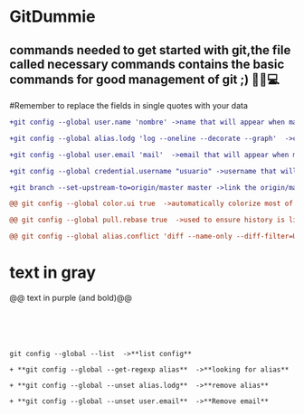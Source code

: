 # GitDummie
 commands needed to get started with git,the file called necessary commands contains the basic commands for good management of git ;) 👨‍💻💻
-------------------------------------------
#Remember to replace the fields in single quotes with your data

```diff
+git config --global user.name 'nombre' ->name that will appear when making a commit.

+git config --global alias.lodg 'log --oneline --decorate --graph'  ->create an alias.

+git config --global user.email 'mail'  ->email that will appear when making a commit.

+git config --global credential.username "usuario" ->username that will appear when making a commit.

+git branch --set-upstream-to=origin/master master ->link the origin/master (remote) branch to the local master branch(while on master) git pull = git pull origin master.
```
```diff
@@ git config --global color.ui true  ->automatically colorize most of the output it displays. @@

@@ git config --global pull.rebase true  ->used to ensure history is linear by avoiding unnecessary merge commits, "I want my changes to take precedence over what everyone else has done". @@

@@ git config --global alias.conflict 'diff --name-only --diff-filter=U'  ->when executed, performs a diff function on Git data sources. These data sources can be commits, branches, and files, among other possibilities. @@
```
# text in gray
@@ text in purple (and bold)@@
```





git config --global --list  ->**list config**

+ **git config --global --get-regexp alias**  ->**looking for alias**

+ **git config --global --unset alias.lodg**  ->**remove alias**

+ **git config --global --unset user.email**  ->**Remove email**
